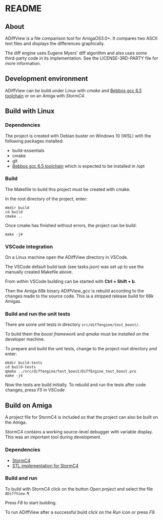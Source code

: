 # README

## About

ADiffView is a file comparison tool for AmigaOS3.0+. It compares two
ASCII text files and displays the differences graphically.

The diff engine uses Eugene Myers' diff algorithm and also uses some
third-party code in its implementation. See the LICENSE-3RD-PARTY file
for more information.

## Development environment

ADiffView can be build under Linux with *cmake* and [Bebbos gcc 6.5
toolchain](https://github.com/bebbo/amiga-gcc) or on an Amiga with 
*StormC4*.

## Build with Linux
### Dependencies
The project is created with Debian buster on Windows 10 (WSL) with the 
following packages installed:

 - build-essentials
 - cmake
 - git
 - [ Bebbos gcc 6.5 toolchain](https://github.com/bebbo/amiga-gcc) 
which is expected to be installed in /opt

### Build
The Makefile to build this project must be created with cmake.

In the root directory of the project, enter:

    mkdir build
    cd build
    cmake ..

Once cmake has finished without errors, the project can be build:
    
    make -j4

### VSCode integration

On a Linux machine open the ADiffView directory in VSCode.

The VSCode default build task (see tasks.json) was set up to use the
manually created Makefile above.

From within VSCode building can be started with **Ctrl + Shift + b**.

Then the Amiga 68k binary ADiffView_gcc is rebuild according to the
changes made to the source code. This ia a stripped release build for
68k Amigas.

### Build and run the unit tests
There are some unit tests in directory `src/diffengine/test_boost/`.

To build them the *boost framework* and *qmake* must be installed on the
developer machine.

To prepare and build the unit tests, change to the project root
directory and enter:

    mkdir build-tests
    cd build-tests
    qmake ../src/diffengine/test_boost/DiffEngine_test_boost.pro
    make -j4

Now the tests are build initially. To rebuild and run the tests after
code changes, press *F5* in VSCode

## Build on Amiga
A project file for StormC4 is included so that the project can also be
built on the Amiga.

StormC4 contains a working source-level debugger with variable display.
This was an important tool during development.

### Dependencies

- [StormC4](https://www.amiga-shop.net/en/Amiga-Software/Amiga-Tools/StormC-v4::145.html)
- [STL implementation for StormC4](http://aminet.net/package/dev/c/amigastlport)

### Build and run

To build with StormC4 click on the button *Open project* and select the
file `ADiffView.¶`

Press *F8* to start building.

To run ADiffView after a successful build click on the *Run* icon or
press *F9*.
